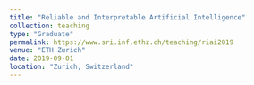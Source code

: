 ```yaml
---
title: "Reliable and Interpretable Artificial Intelligence"
collection: teaching
type: "Graduate"
permalink: https://www.sri.inf.ethz.ch/teaching/riai2019
venue: "ETH Zurich"
date: 2019-09-01
location: "Zurich, Switzerland"
---
```


